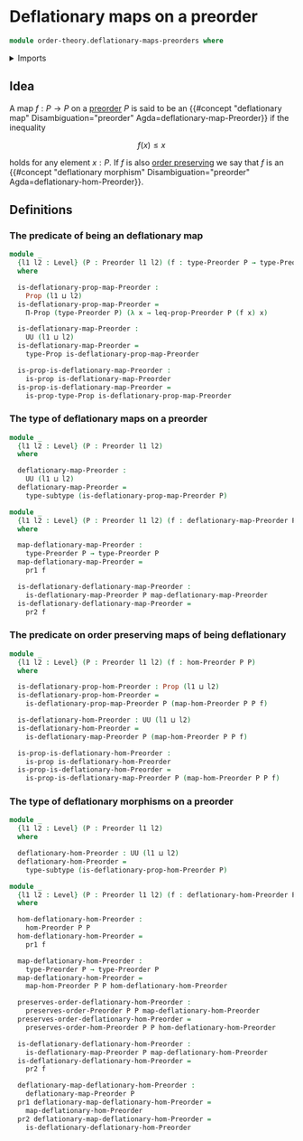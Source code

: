 # Deflationary maps on a preorder

```agda
module order-theory.deflationary-maps-preorders where
```

<details><summary>Imports</summary>

```agda
open import foundation.dependent-pair-types
open import foundation.propositions
open import foundation.subtypes
open import foundation.universe-levels

open import order-theory.order-preserving-maps-preorders
open import order-theory.preorders
```

</details>

## Idea

A map $f : P → P$ on a [preorder](order-theory.preorders.md) $P$ is said to be an
{{#concept "deflationary map" Disambiguation="preorder" Agda=deflationary-map-Preorder}} if the inequality

$$
  f(x) \leq x
$$

holds for any element $x : P$. If $f$ is also [order preserving](order-theory.order-preserving-maps-preorders.md) we say that $f$ is an {{#concept "deflationary morphism" Disambiguation="preorder" Agda=deflationary-hom-Preorder}}.

## Definitions

### The predicate of being an deflationary map

```agda
module _
  {l1 l2 : Level} (P : Preorder l1 l2) (f : type-Preorder P → type-Preorder P)
  where

  is-deflationary-prop-map-Preorder :
    Prop (l1 ⊔ l2)
  is-deflationary-prop-map-Preorder =
    Π-Prop (type-Preorder P) (λ x → leq-prop-Preorder P (f x) x)

  is-deflationary-map-Preorder :
    UU (l1 ⊔ l2)
  is-deflationary-map-Preorder =
    type-Prop is-deflationary-prop-map-Preorder

  is-prop-is-deflationary-map-Preorder :
    is-prop is-deflationary-map-Preorder
  is-prop-is-deflationary-map-Preorder =
    is-prop-type-Prop is-deflationary-prop-map-Preorder
```

### The type of deflationary maps on a preorder

```agda
module _
  {l1 l2 : Level} (P : Preorder l1 l2)
  where

  deflationary-map-Preorder :
    UU (l1 ⊔ l2)
  deflationary-map-Preorder =
    type-subtype (is-deflationary-prop-map-Preorder P)

module _
  {l1 l2 : Level} (P : Preorder l1 l2) (f : deflationary-map-Preorder P)
  where

  map-deflationary-map-Preorder :
    type-Preorder P → type-Preorder P
  map-deflationary-map-Preorder =
    pr1 f

  is-deflationary-deflationary-map-Preorder :
    is-deflationary-map-Preorder P map-deflationary-map-Preorder
  is-deflationary-deflationary-map-Preorder =
    pr2 f
```

### The predicate on order preserving maps of being deflationary

```agda
module _
  {l1 l2 : Level} (P : Preorder l1 l2) (f : hom-Preorder P P)
  where

  is-deflationary-prop-hom-Preorder : Prop (l1 ⊔ l2)
  is-deflationary-prop-hom-Preorder =
    is-deflationary-prop-map-Preorder P (map-hom-Preorder P P f)

  is-deflationary-hom-Preorder : UU (l1 ⊔ l2)
  is-deflationary-hom-Preorder =
    is-deflationary-map-Preorder P (map-hom-Preorder P P f)

  is-prop-is-deflationary-hom-Preorder :
    is-prop is-deflationary-hom-Preorder
  is-prop-is-deflationary-hom-Preorder =
    is-prop-is-deflationary-map-Preorder P (map-hom-Preorder P P f)
```

### The type of deflationary morphisms on a preorder

```agda
module _
  {l1 l2 : Level} (P : Preorder l1 l2)
  where

  deflationary-hom-Preorder : UU (l1 ⊔ l2)
  deflationary-hom-Preorder =
    type-subtype (is-deflationary-prop-hom-Preorder P)

module _
  {l1 l2 : Level} (P : Preorder l1 l2) (f : deflationary-hom-Preorder P)
  where

  hom-deflationary-hom-Preorder :
    hom-Preorder P P
  hom-deflationary-hom-Preorder =
    pr1 f

  map-deflationary-hom-Preorder :
    type-Preorder P → type-Preorder P
  map-deflationary-hom-Preorder =
    map-hom-Preorder P P hom-deflationary-hom-Preorder

  preserves-order-deflationary-hom-Preorder :
    preserves-order-Preorder P P map-deflationary-hom-Preorder
  preserves-order-deflationary-hom-Preorder =
    preserves-order-hom-Preorder P P hom-deflationary-hom-Preorder

  is-deflationary-deflationary-hom-Preorder :
    is-deflationary-map-Preorder P map-deflationary-hom-Preorder
  is-deflationary-deflationary-hom-Preorder =
    pr2 f

  deflationary-map-deflationary-hom-Preorder :
    deflationary-map-Preorder P
  pr1 deflationary-map-deflationary-hom-Preorder =
    map-deflationary-hom-Preorder
  pr2 deflationary-map-deflationary-hom-Preorder =
    is-deflationary-deflationary-hom-Preorder
```
